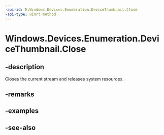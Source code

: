 ----api-id: M:Windows.Devices.Enumeration.DeviceThumbnail.Close
-api-type: winrt method
---<!-- Method syntaxpublic void Close()--># Windows.Devices.Enumeration.DeviceThumbnail.Close## -descriptionCloses the current stream and releases system resources.## -remarks## -examples## -see-also